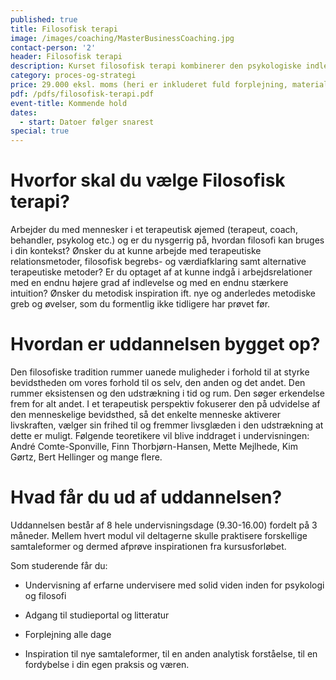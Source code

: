 ```yaml
---
published: true
title: Filosofisk terapi
image: /images/coaching/MasterBusinessCoaching.jpg
contact-person: '2'
header: Filosofisk terapi
description: Kurset filosofisk terapi kombinerer den psykologiske indlevelse med en filosofisk undersøgende tilgang, hvilket giver dig et nyt praktisk anvendeligt samtaleværktøj.
category: proces-og-strategi
price: 29.000 eksl. moms (heri er inkluderet fuld forplejning, materialer)
pdf: /pdfs/filosofisk-terapi.pdf
event-title: Kommende hold
dates:
  - start: Datoer følger snarest
special: true
---
```


# Hvorfor skal du vælge Filosofisk terapi?

Arbejder du med mennesker i et terapeutisk øjemed (terapeut, coach, behandler, psykolog etc.) og er du nysgerrig på, hvordan filosofi kan bruges i din kontekst? Ønsker du at kunne arbejde med terapeutiske relationsmetoder, filosofisk begrebs- og værdiafklaring samt alternative terapeutiske metoder? Er du optaget af at kunne indgå i arbejdsrelationer med en endnu højere grad af indlevelse og med en endnu stærkere intuition? Ønsker du metodisk inspiration ift. nye og anderledes metodiske greb og øvelser, som du formentlig ikke tidligere har prøvet før.

# Hvordan er uddannelsen bygget op?

Den filosofiske tradition rummer uanede muligheder i forhold til at styrke bevidstheden om vores forhold til os selv, den anden og det andet. Den rummer eksistensen og den udstrækning i tid og rum. Den søger erkendelse frem for alt andet. I et terapeutisk perspektiv fokuserer den på udvidelse af den menneskelige bevidsthed, så det enkelte menneske aktiverer livskraften, vælger sin frihed til og fremmer livsglæden i den udstrækning at dette er muligt. Følgende teoretikere vil blive inddraget i undervisningen: André Comte-Sponville, Finn Thorbjørn-Hansen, Mette Mejlhede, Kim Gørtz, Bert Hellinger og mange flere.

# Hvad får du ud af uddannelsen?

Uddannelsen består af 8 hele undervisningsdage (9.30-16.00) fordelt på 3 måneder. Mellem hvert modul vil deltagerne skulle praktisere forskellige samtaleformer og dermed afprøve inspirationen fra kursusforløbet.  

Som studerende får du:

- Undervisning af erfarne undervisere med solid viden inden for psykologi og filosofi

- Adgang til studieportal og litteratur

- Forplejning alle dage

- Inspiration til nye samtaleformer, til en anden analytisk forståelse, til en fordybelse i din egen praksis og væren.